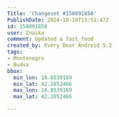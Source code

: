 ```yaml
---
Title: 'Changeset #158091858'
PublishDate: 2024-10-19T13:51:47Z
id: 158091858
user: Znaika
comment: Updated a fast_food
created_by: Every Door Android 5.2
tags:
- Montenegro
- Budva
bbox:
  min_lon: 18.8539169
  min_lat: 42.2852466
  max_lon: 18.8539169
  max_lat: 42.2852466

---
```

